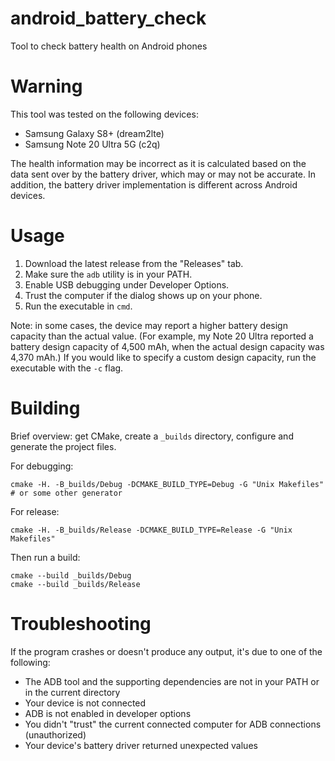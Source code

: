 # android_battery_check

Tool to check battery health on Android phones

# Warning

This tool was tested on the following devices:

- Samsung Galaxy S8+ (dream2lte)
- Samsung Note 20 Ultra 5G (c2q)

The health information may be incorrect as it is calculated based on the data sent over by the battery driver, which may or may not be accurate.
In addition, the battery driver implementation is different across Android devices.

# Usage

1. Download the latest release from the "Releases" tab.
2. Make sure the `adb` utility is in your PATH.
3. Enable USB debugging under Developer Options.
4. Trust the computer if the dialog shows up on your phone.
5. Run the executable in `cmd`.

Note: in some cases, the device may report a higher battery design capacity than the actual value.
(For example, my Note 20 Ultra reported a battery design capacity of 4,500 mAh, when the actual design capacity was 4,370 mAh.)
If you would like to specify a custom design capacity, run the executable with the `-c` flag.

# Building

Brief overview: get CMake, create a `_builds` directory, configure and generate the project files.

For debugging:

    cmake -H. -B_builds/Debug -DCMAKE_BUILD_TYPE=Debug -G "Unix Makefiles"   # or some other generator

For release:

    cmake -H. -B_builds/Release -DCMAKE_BUILD_TYPE=Release -G "Unix Makefiles"

Then run a build:

    cmake --build _builds/Debug
    cmake --build _builds/Release


# Troubleshooting

If the program crashes or doesn't produce any output, it's due to one of the following:

- The ADB tool and the supporting dependencies are not in your PATH or in the current directory
- Your device is not connected
- ADB is not enabled in developer options
- You didn't "trust" the current connected computer for ADB connections (unauthorized)
- Your device's battery driver returned unexpected values
